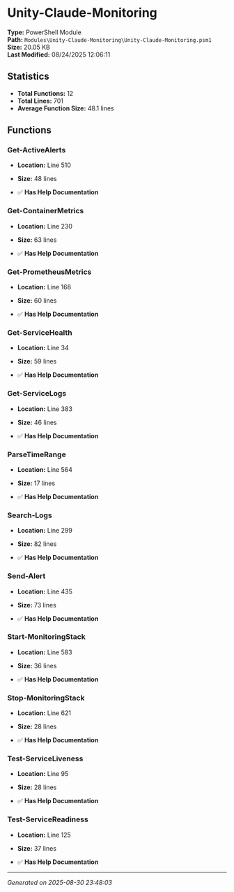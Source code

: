 # Unity-Claude-Monitoring

**Type:** PowerShell Module  
**Path:** `Modules\Unity-Claude-Monitoring\Unity-Claude-Monitoring.psm1`  
**Size:** 20.05 KB  
**Last Modified:** 08/24/2025 12:06:11  

## Statistics

- **Total Functions:** 12
- **Total Lines:** 701
- **Average Function Size:** 48.1 lines

## Functions


### Get-ActiveAlerts

- **Location:** Line 510
- **Size:** 48 lines

- ✅ **Has Help Documentation** 
### Get-ContainerMetrics

- **Location:** Line 230
- **Size:** 63 lines

- ✅ **Has Help Documentation** 
### Get-PrometheusMetrics

- **Location:** Line 168
- **Size:** 60 lines

- ✅ **Has Help Documentation** 
### Get-ServiceHealth

- **Location:** Line 34
- **Size:** 59 lines

- ✅ **Has Help Documentation** 
### Get-ServiceLogs

- **Location:** Line 383
- **Size:** 46 lines

- ✅ **Has Help Documentation** 
### ParseTimeRange

- **Location:** Line 564
- **Size:** 17 lines

- ✅ **Has Help Documentation** 
### Search-Logs

- **Location:** Line 299
- **Size:** 82 lines

- ✅ **Has Help Documentation** 
### Send-Alert

- **Location:** Line 435
- **Size:** 73 lines

- ✅ **Has Help Documentation** 
### Start-MonitoringStack

- **Location:** Line 583
- **Size:** 36 lines

- ✅ **Has Help Documentation** 
### Stop-MonitoringStack

- **Location:** Line 621
- **Size:** 28 lines

- ✅ **Has Help Documentation** 
### Test-ServiceLiveness

- **Location:** Line 95
- **Size:** 28 lines

- ✅ **Has Help Documentation** 
### Test-ServiceReadiness

- **Location:** Line 125
- **Size:** 37 lines

- ✅ **Has Help Documentation**

---
*Generated on 2025-08-30 23:48:03*
